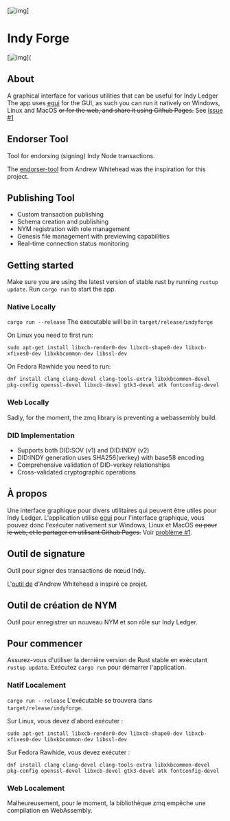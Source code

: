 [![img](https://img.shields.io/badge/Cycle%20de%20Vie-Phase%20d%C3%A9couverte-339999)]

# Indy Forge

[![img](https://img.shields.io/badge/Version-0.7.0-blue)](

## About

A graphical interface for various utilities that can be useful for Indy Ledger
The app uses [egui](https://www.egui.rs/) for the GUI, as such you can run it natively on Windows, Linux and MacOS ~~or
for the web, and share it using Github Pages.~~ See [issue #1](https://github.com/MCN-ING/indy-forge/issues/1)

## Endorser Tool

Tool for endorsing (signing) Indy Node transactions.

The [endorser-tool](https://github.com/andrewwhitehead/endorser-tool) from Andrew Whitehead was the inspiration for this
project.

## Publishing Tool

- Custom transaction publishing
- Schema creation and publishing
- NYM registration with role management
- Genesis file management with previewing capabilities
- Real-time connection status monitoring

## Getting started

Make sure you are using the latest version of stable rust by running `rustup update`.
Run `cargo run` to start the app.

### Native Locally

`cargo run --release`
The executable will be in `target/release/indyforge`

On Linux you need to first run:

`sudo apt-get install libxcb-render0-dev libxcb-shape0-dev libxcb-xfixes0-dev libxkbcommon-dev libssl-dev`

On Fedora Rawhide you need to run:

`dnf install clang clang-devel clang-tools-extra libxkbcommon-devel pkg-config openssl-devel libxcb-devel gtk3-devel atk fontconfig-devel`

### Web Locally

Sadly, for the moment, the zmq library is preventing a webassembly build.

### DID Implementation

- Supports both DID:SOV (v1) and DID:INDY (v2)
- DID:INDY generation uses SHA256(verkey) with base58 encoding
- Comprehensive validation of DID-verkey relationships
- Cross-validated cryptographic operations

## À propos

Une interface graphique pour divers utilitaires qui peuvent être utiles pour Indy Ledger.
L'application utilise [egui](https://www.egui.rs/) pour l'interface graphique, vous pouvez donc l'exécuter nativement
sur Windows, Linux et MacOS ~~ou
pour le web, et le partager en utilisant Github Pages.~~
Voir [problème #1](https://github.com/MCN-ING/indy-forge/issues/1).

## Outil de signature

Outil pour signer des transactions de nœud Indy.

L'[outil de](https://github.com/andrewwhitehead/endorser-tool) d'Andrew Whitehead a inspiré ce
projet.

## Outil de création de NYM

Outil pour enregistrer un nouveau NYM et son rôle sur Indy Ledger.

## Pour commencer

Assurez-vous d'utiliser la dernière version de Rust stable en exécutant `rustup update`.
Exécutez `cargo run` pour démarrer l'application.

### Natif Localement

`cargo run --release`
L'exécutable se trouvera dans `target/release/indyforge`.

Sur Linux, vous devez d'abord exécuter :

`sudo apt-get install libxcb-render0-dev libxcb-shape0-dev libxcb-xfixes0-dev libxkbcommon-dev libssl-dev`

Sur Fedora Rawhide, vous devez exécuter :

`dnf install clang clang-devel clang-tools-extra libxkbcommon-devel pkg-config openssl-devel libxcb-devel gtk3-devel atk fontconfig-devel`

### Web Localement

Malheureusement, pour le moment, la bibliothèque zmq empêche une compilation en WebAssembly.
